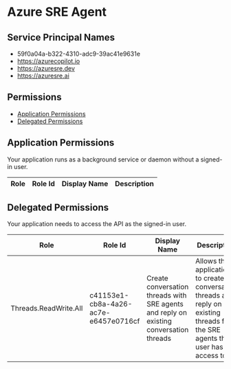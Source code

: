 # Azure SRE Agent
## Service Principal Names
- 59f0a04a-b322-4310-adc9-39ac41e9631e
- https://azurecopilot.io
- https://azuresre.dev
- https://azuresre.ai

 ## Permissions
- [Application Permissions](#application-permissions)
- [Delegated Permissions](#delegated-permissions)

## Application Permissions
Your application runs as a background service or daemon without a signed-in user.

| Role | Role Id | Display Name | Description |
|---|---|---|---|

## Delegated Permissions
Your application needs to access the API as the signed-in user. 

| Role | Role Id | Display Name | Description |
|---|---|---|---|
| Threads.ReadWrite.All | c41153e1-cb8a-4a26-ac7e-e6457e0716cf | Create conversation threads with SRE agents and reply on existing conversation threads | Allows the application to create conversation threads and reply on existing threads for the SRE agents that user has access to |

